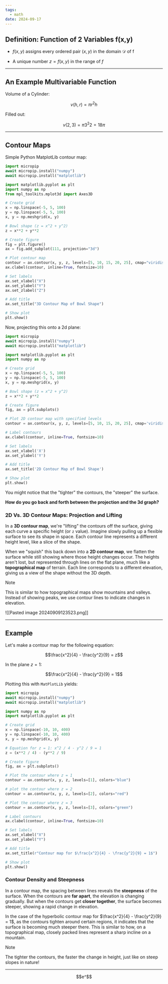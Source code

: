 ```yaml
---
tags:
  - math
date: 2024-09-17
---
```


## Definition: Function of 2 Variables f(x,y)

- $f(x,y)$ assigns every ordered pair $(x,y)$ in the domain $\mathcal{D}$ of f

- A unique number $z = f(x,y)$ in the range of $f$

---

## An Example Multivariable Function

Volume of a Cylinder:

$$ v(h,r) = \pi r^2 h $$

Filled out:

$$ v(2,3) = \pi 3^2 2 = 18 \pi $$

---

## Contour Maps

Simple Python MatplotLib contour map:

```python
import micropip
await micropip.install("numpy")
await micropip.install("matplotlib")

import matplotlib.pyplot as plt
import numpy as np
from mpl_toolkits.mplot3d import Axes3D

# Create grid
x = np.linspace(-5, 5, 100)
y = np.linspace(-5, 5, 100)
x, y = np.meshgrid(x, y)

# Bowl shape (z = x^2 + y^2)
z = x**2 + y**2

# Create figure
fig = plt.figure()
ax = fig.add_subplot(111, projection="3d")

# Plot contour map
contour = ax.contour(x, y, z, levels=[5, 10, 15, 20, 25], cmap="viridis", extend3d=True)
ax.clabel(contour, inline=True, fontsize=10)

# Set labels
ax.set_xlabel("X")
ax.set_ylabel("Y")
ax.set_zlabel("Z")

# Add title
ax.set_title("3D Contour Map of Bowl Shape")

# Show plot
plt.show()
```

Now, projecting this onto a 2d plane:

```python
import micropip
await micropip.install("numpy")
await micropip.install("matplotlib")

import matplotlib.pyplot as plt
import numpy as np

# Create grid
x = np.linspace(-5, 5, 100)
y = np.linspace(-5, 5, 100)
x, y = np.meshgrid(x, y)

# Bowl shape (z = x^2 + y^2)
z = x**2 + y**2

# Create figure
fig, ax = plt.subplots()

# Plot 2D contour map with specified levels
contour = ax.contour(x, y, z, levels=[5, 10, 15, 20, 25], cmap='viridis')

# Label contours
ax.clabel(contour, inline=True, fontsize=10)

# Set labels
ax.set_xlabel('X')
ax.set_ylabel('Y')

# Add title
ax.set_title('2D Contour Map of Bowl Shape')

# Show plot
plt.show()
```

You might notice that the "tighter" the contours, the "steeper" the surface.

**How do you go back and forth between the projection and the 3d graph?**

### 2D Vs. 3D Contour Maps: Projection and Lifting

In a **3D contour map**, we're "lifting" the contours off the surface, giving each curve a specific height (or `z` value). Imagine slowly pulling up a flexible surface to see its shape in space. Each contour line represents a different height level, like a slice of the shape.

When we "squish" this back down into a **2D contour map**, we flatten the surface while still showing where those height changes occur. The heights aren't lost, but represented through lines on the flat plane, much like a **topographical map** of terrain. Each line corresponds to a different elevation, giving us a view of the shape without the 3D depth.

> [!NOTE]
> This is similar to how topographical maps show mountains and valleys. Instead of showing peaks, we use contour lines to indicate changes in elevation.
> 
> ![[Pasted image 20240909123523.png]]

---

## Example

Let's make a contour map for the following equation:

$$\frac{x^2}{4} - \frac{y^2}{9} = z$$

In the plane $z=1$:

$$\frac{x^2}{4} - \frac{y^2}{9} = 1$$

Plotting this with `MatPlotLib` yields:

```python
import micropip
await micropip.install("numpy")
await micropip.install("matplotlib")

import numpy as np
import matplotlib.pyplot as plt

# Create grid
x = np.linspace(-10, 10, 400)
y = np.linspace(-10, 10, 400)
x, y = np.meshgrid(x, y)

# Equation for z = 1: x^2 / 4 - y^2 / 9 = 1
z = (x**2 / 4) - (y**2 / 9)

# Create figure
fig, ax = plt.subplots()

# Plot the contour where z = 1
contour = ax.contour(x, y, z, levels=[1], colors="blue")

# plot the contour where z = 2
contour = ax.contour(x, y, z, levels=[2], colors="red")

# Plot the contour where z = 3
contour = ax.contour(x, y, z, levels=[3], colors="green")

# Label contours
ax.clabel(contour, inline=True, fontsize=10)

# Set labels
ax.set_xlabel("X")
ax.set_ylabel("Y")

# Add title
ax.set_title(r"Contour map for $\frac{x^2}{4} - \frac{y^2}{9} = 1$")

# Show plot
plt.show()
```

### Contour Density and Steepness

In a contour map, the spacing between lines reveals the **steepness** of the surface. When the contours are **far apart**, the elevation is changing gradually. But when the contours get **closer together**, the surface becomes steeper, showing a rapid change in elevation.

In the case of the hyperbolic contour map for $\frac{x^2}{4} - \frac{y^2}{9} = 1$, as the contours tighten around certain regions, it indicates that the surface is becoming much steeper there. This is similar to how, on a topographical map, closely packed lines represent a sharp incline on a mountain.

> [!NOTE]
> The tighter the contours, the faster the change in height, just like on steep slopes in nature!

---

$$e^$$

```tasks

```